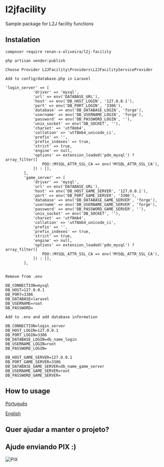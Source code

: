 # l2jfacility

Sample package for L2J facility functions

## Instalation

```
composer require renan-s-oliveira/l2j-facility

php artisan vendor:publish

Choose Provider L2JFacility\Providers\L2JFacilityServiceProvider
```

```
Add to config/database.php in Laravel 

'login_server' => [
            'driver' => 'mysql',
            'url' => env('DATABASE_URL'),
            'host' => env('DB_HOST_LOGIN', '127.0.0.1'),
            'port' => env('DB_PORT_LOGIN', '3306'),
            'database' => env('DB_DATABASE_LOGIN', 'forge'),
            'username' => env('DB_USERNAME_LOGIN', 'forge'),
            'password' => env('DB_PASSWORD_LOGIN', ''),
            'unix_socket' => env('DB_SOCKET', ''),
            'charset' => 'utf8mb4',
            'collation' => 'utf8mb4_unicode_ci',
            'prefix' => '',
            'prefix_indexes' => true,
            'strict' => true,
            'engine' => null,
            'options' => extension_loaded('pdo_mysql') ? array_filter([
                PDO::MYSQL_ATTR_SSL_CA => env('MYSQL_ATTR_SSL_CA'),
            ]) : [],
        ],
        'game_server' => [
            'driver' => 'mysql',
            'url' => env('DATABASE_URL'),
            'host' => env('DB_HOST_GAME_SERVER', '127.0.0.1'),
            'port' => env('DB_PORT_GAME_SERVER', '3306'),
            'database' => env('DB_DATABASE_GAME_SERVER', 'forge'),
            'username' => env('DB_USERNAME_GAME_SERVER', 'forge'),
            'password' => env('DB_PASSWORD_GAME_SERVER', ''),
            'unix_socket' => env('DB_SOCKET', ''),
            'charset' => 'utf8mb4',
            'collation' => 'utf8mb4_unicode_ci',
            'prefix' => '',
            'prefix_indexes' => true,
            'strict' => true,
            'engine' => null,
            'options' => extension_loaded('pdo_mysql') ? array_filter([
                PDO::MYSQL_ATTR_SSL_CA => env('MYSQL_ATTR_SSL_CA'),
            ]) : [],
        ],
```

```

Remove from .env 

DB_CONNECTION=mysql
DB_HOST=127.0.0.1
DB_PORT=3306
DB_DATABASE=laravel
DB_USERNAME=root
DB_PASSWORD=

Add to .env and add database information

DB_CONNECTION=login_server 
DB_HOST_LOGIN=127.0.0.1
DB_PORT_LOGIN=3306
DB_DATABASE_LOGIN=db_name_login
DB_USERNAME_LOGIN=root
DB_PASSWORD_LOGIN=

DB_HOST_GAME_SERVER=127.0.0.1
DB_PORT_GAME_SERVER=3306
DB_DATABASE_GAME_SERVER=db_name_game_server
DB_USERNAME_GAME_SERVER=root
DB_PASSWORD_GAME_SERVER=
```

## How to usage
[Português](https://github.com/renan-s-oliveira/l2jfacility/blob/main/src/usage/portugues/PORTUGUES.md)

[English](https://github.com/renan-s-oliveira/l2jfacility/blob/main/src/usage/english/ENGLISH.md)


## Quer ajudar a manter o projeto? 
## Ajude enviando PIX :)

![PIX](https://i.ibb.co/n3ww3wp/qrcode-pix.png)
